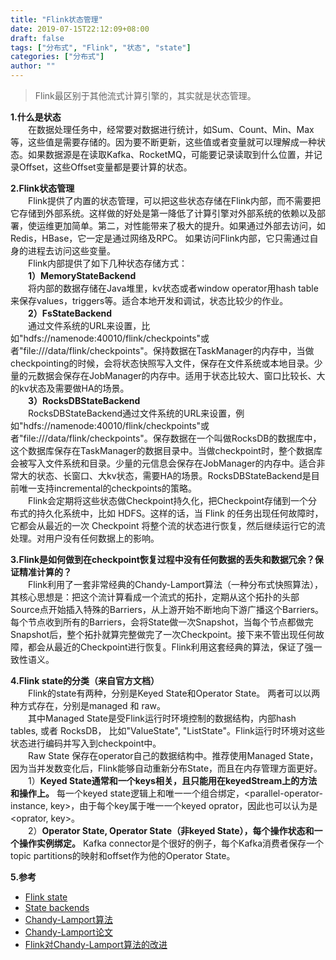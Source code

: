 ```yaml
---
title: "Flink状态管理"
date: 2019-07-15T22:12:09+08:00
draft: false
tags: ["分布式", "Flink", "状态", "state"]
categories: ["分布式"]
author: ""
---
```


> Flink最区别于其他流式计算引擎的，其实就是状态管理。

**1.什么是状态**  
　　在数据处理任务中，经常要对数据进行统计，如Sum、Count、Min、Max等，这些值是需要存储的。因为要不断更新，这些值或者变量就可以理解成一种状态。如果数据源是在读取Kafka、RocketMQ，可能要记录读取到什么位置，并记录Offset，这些Offset变量都是要计算的状态。   

**2.Flink状态管理**  
　　Flink提供了内置的状态管理，可以把这些状态存储在Flink内部，而不需要把它存储到外部系统。这样做的好处是第一降低了计算引擎对外部系统的依赖以及部署，使运维更加简单。第二，对性能带来了极大的提升。如果通过外部去访问，如 Redis，HBase，它一定是通过网络及RPC。 如果访问Flink内部，它只需通过自身的进程去访问这些变量。  
　　Flink内部提供了如下几种状态存储方式：  
　　**1）MemoryStateBackend**  
　　将内部的数据存储在Java堆里，kv状态或者window operator用hash table来保存values，triggers等。适合本地开发和调试，状态比较少的作业。  
　　**2）FsStateBackend**  
　　通过文件系统的URL来设置，比如"hdfs://namenode:40010/flink/checkpoints"或者"file:///data/flink/checkpoints"。保持数据在TaskManager的内存中，当做checkpointing的时候，会将状态快照写入文件，保存在文件系统或本地目录。少量的元数据会保存在JobManager的内存中。适用于状态比较大、窗口比较长、大的kv状态及需要做HA的场景。  
　　**3）RocksDBStateBackend**  
　　RocksDBStateBackend通过文件系统的URL来设置，例如"hdfs://namenode:40010/flink/checkpoints"或者"file:///data/flink/checkpoints"。保存数据在一个叫做RocksDB的数据库中，这个数据库保存在TaskManager的数据目录中。当做checkpoint时，整个数据库会被写入文件系统和目录。少量的元信息会保存在JobManager的内存中。适合非常大的状态、长窗口、大kv状态，需要HA的场景。RocksDBStateBackend是目前唯一支持incremental的checkpoints的策略。  
　　Flink会定期将这些状态做Checkpoint持久化，把Checkpoint存储到一个分布式的持久化系统中，比如 HDFS。这样的话，当 Flink 的任务出现任何故障时，它都会从最近的一次 Checkpoint 将整个流的状态进行恢复，然后继续运行它的流处理。对用户没有任何数据上的影响。

**3.Flink是如何做到在checkpoint恢复过程中没有任何数据的丢失和数据冗余？保证精准计算的？**  
　　Flink利用了一套非常经典的Chandy-Lamport算法（一种分布式快照算法），其核心思想是：把这个流计算看成一个流式的拓扑，定期从这个拓扑的头部Source点开始插入特殊的Barriers，从上游开始不断地向下游广播这个Barriers。每个节点收到所有的Barriers，会将State做一次Snapshot，当每个节点都做完Snapshot后，整个拓扑就算完整做完了一次Checkpoint。接下来不管出现任何故障，都会从最近的Checkpoint进行恢复。Flink利用这套经典的算法，保证了强一致性语义。

**4.Flink state的分类（来自官方文档）**  
　　Flink的state有两种，分别是Keyed State和Operator State。 两者可以以两种方式存在，分别是managed 和 raw。  
　　其中Managed State是受Flink运行时环境控制的数据结构，内部hash tables, 或者 RocksDB， 比如"ValueState",  "ListState"。Flink运行时环境对这些状态进行编码并写入到checkpoint中。  
　　Raw State 保存在operator自己的数据结构中。推荐使用Managed State，因为当并发数变化后，Flink能够自动重新分布State，而且在内存管理方面更好。  
　　1）**Keyed State通常和一个keys相关，且只能用在keyedStream上的方法和操作上。** 每一个keyed state逻辑上和唯一一个组合绑定，<parallel-operator-instance, key>，由于每个key属于唯一一个keyed oprator，因此也可以认为是 <oprator, key>。  
　　2）**Operator State, Operator State（非keyed State），每个操作状态和一个操作实例绑定。** Kafka connector是个很好的例子，每个Kafka消费者保存一个topic partitions的映射和offset作为他的Operator State。  

**5.参考**

* [Flink state](https://ci.apache.org/projects/flink/flink-docs-stable/dev/stream/state/state.html)
* [State backends](https://www.jianshu.com/p/9fac80afff2c)
* [Chandy-Lamport算法](https://yq.aliyun.com/articles/688764)
* [Chandy-Lamport论文](https://lamport.azurewebsites.net/pubs/chandy.pdf)
* [Flink对Chandy-Lamport算法的改进](http://kth.diva-portal.org/smash/get/diva2:827567/FULLTEXT01.pdf)